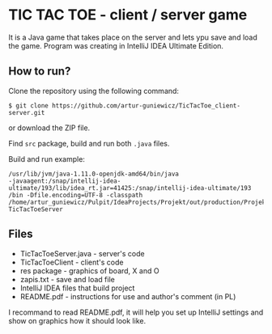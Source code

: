 # TIC TAC TOE - client / server game

It is a Java game that takes place on the server and lets ypu save and load the game.
Program was creating in IntelliJ IDEA Ultimate Edition.

## How to run?

Clone the repository using the following command:
```
$ git clone https://github.com/artur-guniewicz/TicTacToe_client-server.git
```
or download the ZIP file.

Find ```src``` package, build and run both ```.java``` files.

Build and run example:
```
/usr/lib/jvm/java-1.11.0-openjdk-amd64/bin/java
-javaagent:/snap/intellij-idea-ultimate/193/lib/idea_rt.jar=41425:/snap/intellij-idea-ultimate/193
/bin -Dfile.encoding=UTF-8 -classpath
/home/artur_guniewicz/Pulpit/IdeaProjects/Projekt/out/production/Projekt TicTacToeServer
```

## Files

* TicTacToeServer.java - server's code
* TicTacToeClient - client's code
* res package - graphics of board, X and O
* zapis.txt - save and load file
* IntelliJ IDEA files that build project
* README.pdf - instructions for use and author's comment (in PL)

I recommand to read README.pdf, it will help you set up IntelliJ settings and show on graphics how it should look like.
